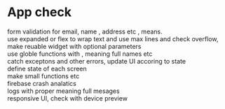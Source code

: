 # App check

form validation for email, name , address etc , means.<br />
use expanded or flex to wrap text and use max lines and check overflow,  <br />
make reuable widget with optional parameters  <br/>
use globle functions with , meaning full names etc <br/>
catch exceptons and other errors, update UI accoring to state <br />
define state of each screen <br />
make small functions etc <br />
firebase crash analatics <br />
logs with proper meaning full mesages <br />
responsive UI, check with device preview <br />
<br />
